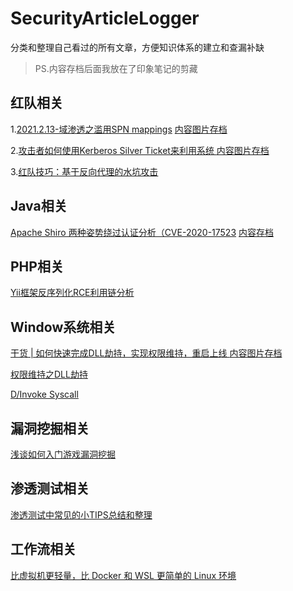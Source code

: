 # SecurityArticleLogger
 分类和整理自己看过的所有文章，方便知识体系的建立和查漏补缺

>PS.内容存档后面我放在了印象笔记的剪藏



## 红队相关

1.[2021.2.13-域渗透之滥用SPN mappings](https://mp.weixin.qq.com/s/AI0DoMTWAsEypPLS3wUWsw)   [内容图片存档](https://github.com/mstxq17/SecurityArticleLogger/blob/main/README.assets/canvas.png)

2.[攻击者如何使用Kerberos Silver Ticket来利用系统 ](https://adsecurity.org/?p=2011)  [内容图片存档](https://github.com/mstxq17/SecurityArticleLogger/blob/main/README.assets/image-20210213215741850.png)

3.[红队技巧：基于反向代理的水坑攻击](https://payloads.online/archivers/2021-02-16/1)

## Java相关

[Apache Shiro 两种姿势绕过认证分析（CVE-2020-17523](https://mp.weixin.qq.com/s/MEoqMjGkifnIn4MedluCHw)  [内容存档](https://static.app.yinxiang.com/embedded-web/profile/#/join?guid=64810ac0-851f-4397-87f0-b0904063eb77&channel=copylink&shardId=s14&ownerId=18477792)



## PHP相关

[Yii框架反序列化RCE利用链分析](https://mp.weixin.qq.com/s/dZNkPToBaU1BcrFjqNZOGA)



## Window系统相关

[干货 | 如何快速完成DLL劫持，实现权限维持，重启上线 ](https://mp.weixin.qq.com/s/W5ouifHLu-S6CFU-on5fXg)  [内容图片存档](https://github.com/mstxq17/SecurityArticleLogger/blob/main/README.assets/image-20210215004417447.png)

[权限维持之DLL劫持](https://mp.weixin.qq.com/s/P0Vsa5ydTMHWl5NNbxIWUw)

[D/Invoke Syscall](https://mp.weixin.qq.com/s/tSy6yNS26Lw9LmJZzmxt4g)



## 漏洞挖掘相关

[浅谈如何入门游戏漏洞挖掘](https://mp.weixin.qq.com/s/tRQVxGtKdR169Ieq95VoQw)



## 渗透测试相关

[渗透测试中常见的小TIPS总结和整理](https://mp.weixin.qq.com/s/grhxGsTNtQt0gVjycoUk7g)



## 工作流相关

[比虚拟机更轻量，比 Docker 和 WSL 更简单的 Linux 环境](https://mp.weixin.qq.com/s/613UN5mOFQBMIPsf_jQXmg)



